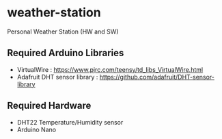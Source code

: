 # weather-station
Personal Weather Station (HW and SW)

## Required Arduino Libraries
- VirtualWire : https://www.pjrc.com/teensy/td_libs_VirtualWire.html
- Adafruit DHT sensor library : https://github.com/adafruit/DHT-sensor-library

## Required Hardware
- DHT22 Temperature/Humidity sensor
- Arduino Nano

